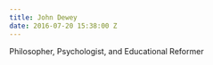 ```yaml
---
title: John Dewey
date: 2016-07-20 15:38:00 Z
---
```


Philosopher, Psychologist, and Educational Reformer